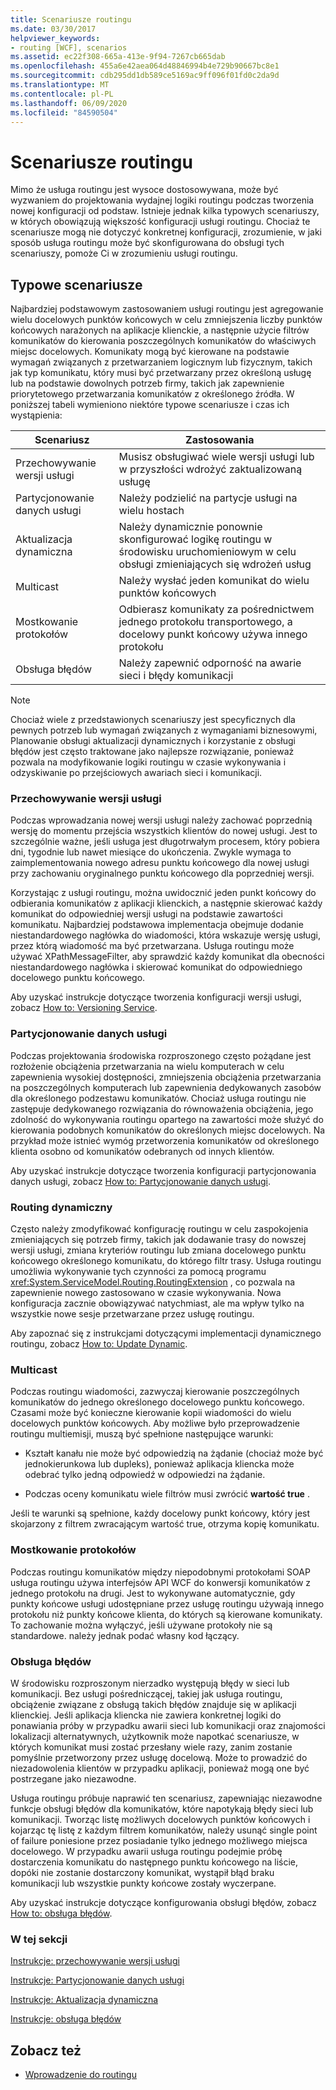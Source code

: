 ```yaml
---
title: Scenariusze routingu
ms.date: 03/30/2017
helpviewer_keywords:
- routing [WCF], scenarios
ms.assetid: ec22f308-665a-413e-9f94-7267cb665dab
ms.openlocfilehash: 455a6e42aea064d48846994b4e729b90667bc8e1
ms.sourcegitcommit: cdb295dd1db589ce5169ac9ff096f01fd0c2da9d
ms.translationtype: MT
ms.contentlocale: pl-PL
ms.lasthandoff: 06/09/2020
ms.locfileid: "84590504"
---
```

# <a name="routing-scenarios"></a>Scenariusze routingu
Mimo że usługa routingu jest wysoce dostosowywana, może być wyzwaniem do projektowania wydajnej logiki routingu podczas tworzenia nowej konfiguracji od podstaw.  Istnieje jednak kilka typowych scenariuszy, w których obowiązują większość konfiguracji usługi routingu. Chociaż te scenariusze mogą nie dotyczyć konkretnej konfiguracji, zrozumienie, w jaki sposób usługa routingu może być skonfigurowana do obsługi tych scenariuszy, pomoże Ci w zrozumieniu usługi routingu.  
  
## <a name="common-scenarios"></a>Typowe scenariusze  
 Najbardziej podstawowym zastosowaniem usługi routingu jest agregowanie wielu docelowych punktów końcowych w celu zmniejszenia liczby punktów końcowych narażonych na aplikacje klienckie, a następnie użycie filtrów komunikatów do kierowania poszczególnych komunikatów do właściwych miejsc docelowych. Komunikaty mogą być kierowane na podstawie wymagań związanych z przetwarzaniem logicznym lub fizycznym, takich jak typ komunikatu, który musi być przetwarzany przez określoną usługę lub na podstawie dowolnych potrzeb firmy, takich jak zapewnienie priorytetowego przetwarzania komunikatów z określonego źródła. W poniższej tabeli wymieniono niektóre typowe scenariusze i czas ich wystąpienia:  
  
|Scenariusz|Zastosowania|  
|--------------|--------------|  
|Przechowywanie wersji usługi|Musisz obsługiwać wiele wersji usługi lub w przyszłości wdrożyć zaktualizowaną usługę|  
|Partycjonowanie danych usługi|Należy podzielić na partycje usługi na wielu hostach|  
|Aktualizacja dynamiczna|Należy dynamicznie ponownie skonfigurować logikę routingu w środowisku uruchomieniowym w celu obsługi zmieniających się wdrożeń usług|  
|Multicast|Należy wysłać jeden komunikat do wielu punktów końcowych|  
|Mostkowanie protokołów|Odbierasz komunikaty za pośrednictwem jednego protokołu transportowego, a docelowy punkt końcowy używa innego protokołu|  
|Obsługa błędów|Należy zapewnić odporność na awarie sieci i błędy komunikacji|  
  
> [!NOTE]
> Chociaż wiele z przedstawionych scenariuszy jest specyficznych dla pewnych potrzeb lub wymagań związanych z wymaganiami biznesowymi, Planowanie obsługi aktualizacji dynamicznych i korzystanie z obsługi błędów jest często traktowane jako najlepsze rozwiązanie, ponieważ pozwala na modyfikowanie logiki routingu w czasie wykonywania i odzyskiwanie po przejściowych awariach sieci i komunikacji.  
  
### <a name="service-versioning"></a>Przechowywanie wersji usługi  
 Podczas wprowadzania nowej wersji usługi należy zachować poprzednią wersję do momentu przejścia wszystkich klientów do nowej usługi. Jest to szczególnie ważne, jeśli usługa jest długotrwałym procesem, który pobiera dni, tygodnie lub nawet miesiące do ukończenia. Zwykle wymaga to zaimplementowania nowego adresu punktu końcowego dla nowej usługi przy zachowaniu oryginalnego punktu końcowego dla poprzedniej wersji.  
  
 Korzystając z usługi routingu, można uwidocznić jeden punkt końcowy do odbierania komunikatów z aplikacji klienckich, a następnie skierować każdy komunikat do odpowiedniej wersji usługi na podstawie zawartości komunikatu. Najbardziej podstawowa implementacja obejmuje dodanie niestandardowego nagłówka do wiadomości, która wskazuje wersję usługi, przez którą wiadomość ma być przetwarzana. Usługa routingu może używać XPathMessageFilter, aby sprawdzić każdy komunikat dla obecności niestandardowego nagłówka i skierować komunikat do odpowiedniego docelowego punktu końcowego.  
  
 Aby uzyskać instrukcje dotyczące tworzenia konfiguracji wersji usługi, zobacz [How to: Versioning Service](how-to-service-versioning.md).
  
### <a name="service-data-partitioning"></a>Partycjonowanie danych usługi  
 Podczas projektowania środowiska rozproszonego często pożądane jest rozłożenie obciążenia przetwarzania na wielu komputerach w celu zapewnienia wysokiej dostępności, zmniejszenia obciążenia przetwarzania na poszczególnych komputerach lub zapewnienia dedykowanych zasobów dla określonego podzestawu komunikatów. Chociaż usługa routingu nie zastępuje dedykowanego rozwiązania do równoważenia obciążenia, jego zdolność do wykonywania routingu opartego na zawartości może służyć do kierowania podobnych komunikatów do określonych miejsc docelowych. Na przykład może istnieć wymóg przetworzenia komunikatów od określonego klienta osobno od komunikatów odebranych od innych klientów.  
  
 Aby uzyskać instrukcje dotyczące tworzenia konfiguracji partycjonowania danych usługi, zobacz [How to: Partycjonowanie danych usługi](how-to-service-data-partitioning.md).  
  
### <a name="dynamic-routing"></a>Routing dynamiczny  
 Często należy zmodyfikować konfigurację routingu w celu zaspokojenia zmieniających się potrzeb firmy, takich jak dodawanie trasy do nowszej wersji usługi, zmiana kryteriów routingu lub zmiana docelowego punktu końcowego określonego komunikatu, do którego filtr trasy. Usługa routingu umożliwia wykonywanie tych czynności za pomocą programu <xref:System.ServiceModel.Routing.RoutingExtension> , co pozwala na zapewnienie nowego zastosowano w czasie wykonywania. Nowa konfiguracja zacznie obowiązywać natychmiast, ale ma wpływ tylko na wszystkie nowe sesje przetwarzane przez usługę routingu.  
  
 Aby zapoznać się z instrukcjami dotyczącymi implementacji dynamicznego routingu, zobacz [How to: Update Dynamic](how-to-dynamic-update.md).
  
### <a name="multicast"></a>Multicast  
 Podczas routingu wiadomości, zazwyczaj kierowanie poszczególnych komunikatów do jednego określonego docelowego punktu końcowego.  Czasami może być konieczne kierowanie kopii wiadomości do wielu docelowych punktów końcowych. Aby możliwe było przeprowadzenie routingu multiemisji, muszą być spełnione następujące warunki:  
  
- Kształt kanału nie może być odpowiedzią na żądanie (chociaż może być jednokierunkowa lub dupleks), ponieważ aplikacja kliencka może odebrać tylko jedną odpowiedź w odpowiedzi na żądanie.  
  
- Podczas oceny komunikatu wiele filtrów musi zwrócić **wartość true** .  
  
 Jeśli te warunki są spełnione, każdy docelowy punkt końcowy, który jest skojarzony z filtrem zwracającym wartość true, otrzyma kopię komunikatu.  
  
### <a name="protocol-bridging"></a>Mostkowanie protokołów  
 Podczas routingu komunikatów między niepodobnymi protokołami SOAP usługa routingu używa interfejsów API WCF do konwersji komunikatów z jednego protokołu na drugi. Jest to wykonywane automatycznie, gdy punkty końcowe usługi udostępniane przez usługę routingu używają innego protokołu niż punkty końcowe klienta, do których są kierowane komunikaty. To zachowanie można wyłączyć, jeśli używane protokoły nie są standardowe. należy jednak podać własny kod łączący.
  
### <a name="error-handling"></a>Obsługa błędów  
 W środowisku rozproszonym nierzadko występują błędy w sieci lub komunikacji. Bez usługi pośredniczącej, takiej jak usługa routingu, obciążenie związane z obsługą takich błędów znajduje się w aplikacji klienckiej. Jeśli aplikacja kliencka nie zawiera konkretnej logiki do ponawiania próby w przypadku awarii sieci lub komunikacji oraz znajomości lokalizacji alternatywnych, użytkownik może napotkać scenariusze, w których komunikat musi zostać przesłany wiele razy, zanim zostanie pomyślnie przetworzony przez usługę docelową. Może to prowadzić do niezadowolenia klientów w przypadku aplikacji, ponieważ mogą one być postrzegane jako niezawodne.  
  
 Usługa routingu próbuje naprawić ten scenariusz, zapewniając niezawodne funkcje obsługi błędów dla komunikatów, które napotykają błędy sieci lub komunikacji. Tworząc listę możliwych docelowych punktów końcowych i kojarząc tę listę z każdym filtrem komunikatów, należy usunąć single point of failure poniesione przez posiadanie tylko jednego możliwego miejsca docelowego. W przypadku awarii usługa routingu podejmie próbę dostarczenia komunikatu do następnego punktu końcowego na liście, dopóki nie zostanie dostarczony komunikat, wystąpił błąd braku komunikacji lub wszystkie punkty końcowe zostały wyczerpane.  
  
 Aby uzyskać instrukcje dotyczące konfigurowania obsługi błędów, zobacz [How to: obsługa błędów](how-to-error-handling.md).
  
### <a name="in-this-section"></a>W tej sekcji  
 [Instrukcje: przechowywanie wersji usługi](how-to-service-versioning.md)  
  
 [Instrukcje: Partycjonowanie danych usługi](how-to-service-data-partitioning.md)  
  
 [Instrukcje: Aktualizacja dynamiczna](how-to-dynamic-update.md)  
  
 [Instrukcje: obsługa błędów](how-to-error-handling.md)  
  
## <a name="see-also"></a>Zobacz też

- [Wprowadzenie do routingu](routing-introduction.md)
